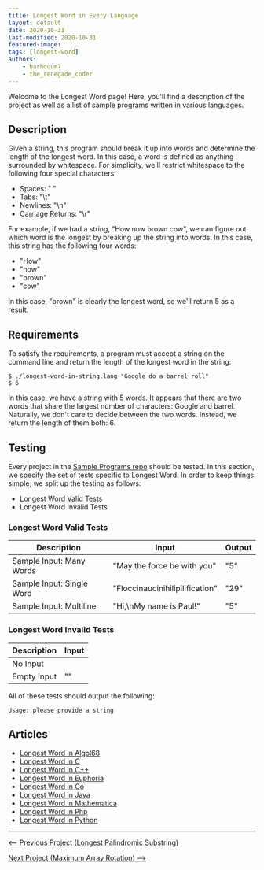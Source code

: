 ```yaml
---
title: Longest Word in Every Language
layout: default
date: 2020-10-31
last-modified: 2020-10-31
featured-image:
tags: [longest-word]
authors:
    - barhouum7
    - the_renegade_coder
---
```


Welcome to the Longest Word page! Here, you'll find a description of the project as well as a list of sample programs written in various languages.

## Description

Given a string, this program should break it up into words and determine
the length of the longest word. In this case, a word is defined as anything
surrounded by whitespace. For simplicity, we'll restrict whitespace to the
following four special characters:

- Spaces: " "
- Tabs: "\t"
- Newlines: "\n"
- Carriage Returns: "\r"

For example, if we had a string, "How now brown cow", we can figure out which
word is the longest by breaking up the string into words. In this case, this
string has the following four words:

- "How"
- "now"
- "brown"
- "cow"

In this case, "brown" is clearly the longest word, so we'll return 5 as a result.


## Requirements

To satisfy the requirements, a program must accept a string on the command line 
and return the length of the longest word in the string:

```shell
$ ./longest-word-in-string.lang "Google do a barrel roll"
$ 6
```

In this case, we have a string with 5 words. It appears that there are two words
that share the largest number of characters: Google and barrel. Naturally, we
don't care to decide between the two words. Instead, we return the length of them 
both: 6.


## Testing

Every project in the [Sample Programs repo](https://github.com/TheRenegadeCoder/sample-programs) should be tested.
In this section, we specify the set of tests specific to Longest Word.
In order to keep things simple, we split up the testing as follows:

- Longest Word Valid Tests
- Longest Word Invalid Tests

### Longest Word Valid Tests

| Description | Input | Output |
| ----------- | ----- | ------ |
| Sample Input: Many Words | "May the force be with you" | "5" |
| Sample Input: Single Word | "Floccinaucinihilipilification" | "29" |
| Sample Input: Multiline | "Hi,\nMy name is Paul!" | "5" |

### Longest Word Invalid Tests

| Description | Input |
| ----------- | ----- |
| No Input |  |
| Empty Input | "" |

All of these tests should output the following:

```
Usage: please provide a string
```


## Articles

- [Longest Word in Algol68](https://sampleprograms.io/projects/longest-word/algol68)
- [Longest Word in C](https://sampleprograms.io/projects/longest-word/c)
- [Longest Word in C++](https://sampleprograms.io/projects/longest-word/c-plus-plus)
- [Longest Word in Euphoria](https://sampleprograms.io/projects/longest-word/euphoria)
- [Longest Word in Go](https://sampleprograms.io/projects/longest-word/go)
- [Longest Word in Java](https://sampleprograms.io/projects/longest-word/java)
- [Longest Word in Mathematica](https://sampleprograms.io/projects/longest-word/mathematica)
- [Longest Word in Php](https://sampleprograms.io/projects/longest-word/php)
- [Longest Word in Python](https://sampleprograms.io/projects/longest-word/python)

***

<nav class="project-nav">

<div id="prev" markdown="1">

[<-- Previous Project (Longest Palindromic Substring)](https://sampleprograms.io/projects/longest-palindromic-substring)

</div>

<div id="next" markdown="1">

[Next Project (Maximum Array Rotation) -->](https://sampleprograms.io/projects/maximum-array-rotation)

</div>

</nav>